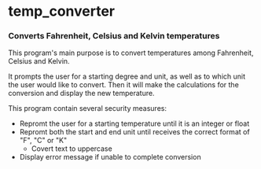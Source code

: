 # temp_converter
### Converts Fahrenheit, Celsius and Kelvin temperatures 

This program's main purpose is to convert temperatures among Fahrenheit, Celsius and Kelvin.


It prompts the user for a starting degree and unit, as well as to which unit the user would like to convert.
Then it will make the calculations for the conversion and display the new temperature.


This program contain several security measures:
- Repromt the user for a starting temperature until it is an integer or float
- Repromt both the start and end unit until receives the correct format of "F", "C" or "K"
  - Covert text to uppercase
- Display error message if unable to complete conversion
